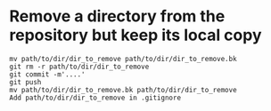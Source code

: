 # Remove a directory from the repository but keep its local copy
```
mv path/to/dir/dir_to_remove path/to/dir/dir_to_remove.bk
git rm -r path/to/dir/dir_to_remove
git commit -m'....'
git push
mv path/to/dir/dir_to_remove.bk path/to/dir/dir_to_remove
Add path/to/dir/dir_to_remove in .gitignore
```

